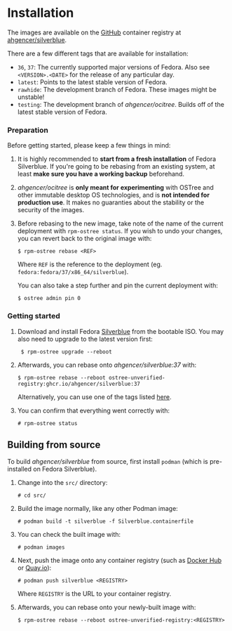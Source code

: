 # Installation

The images are available on the [GitHub](https://ghcr.io/) container registry
at [ahgencer/silverblue](https://ghcr.io/ahgencer/silverblue).

There are a few different tags that are available for installation:

- `36`, `37`: The currently supported major versions of Fedora. Also see `<VERSION>.<DATE>` for the release of any
  particular day.
- `latest`: Points to the latest stable version of Fedora.
- `rawhide`: The development branch of Fedora. These images might be unstable!
- `testing`: The development branch of *ahgencer/ocitree*. Builds off of the latest stable version of Fedora.

### Preparation

Before getting started, please keep a few things in mind:

1. It is highly recommended to **start from a fresh installation** of Fedora Silverblue. If you're going to be rebasing
   from an existing system, at least **make sure you have a working backup** beforehand.

2. *ahgencer/ocitree* is **only meant for experimenting** with OSTree and other immutable desktop OS technologies, and
   is **not intended for production use**. It makes no guaranties about the stability or the security of the images.

3. Before rebasing to the new image, take note of the name of the current deployment with `rpm-ostree status`. If you
   wish to undo your changes, you can revert back to the original image with:

       $ rpm-ostree rebase <REF>

   Where `REF` is the reference to the deployment (eg. `fedora:fedora/37/x86_64/silverblue`).

   You can also take a step further and pin the current deployment with:

       $ ostree admin pin 0

### Getting started

1. Download and install Fedora [Silverblue](https://silverblue.fedoraproject.org/download) from the bootable ISO. You
   may also need to upgrade to the latest version first:

        $ rpm-ostree upgrade --reboot

2. Afterwards, you can rebase onto *ahgencer/silverblue:37* with:

       $ rpm-ostree rebase --reboot ostree-unverified-registry:ghcr.io/ahgencer/silverblue:37

   Alternatively, you can use one of the tags listed [here](#installation).

3. You can confirm that everything went correctly with:

       # rpm-ostree status

## Building from source

To build *ahgencer/silverblue* from source, first install `podman` (which is pre-installed on Fedora Silverblue).

1. Change into the `src/` directory:

       # cd src/

2. Build the image normally, like any other Podman image:

       # podman build -t silverblue -f Silverblue.containerfile

3. You can check the built image with:

       # podman images

4. Next, push the image onto any container registry (such as [Docker Hub](https://hub.docker.com/)
   or [Quay.io](https://quay.io/)):

       # podman push silverblue <REGISTRY>

   Where `REGISTRY` is the URL to your container registry.

5. Afterwards, you can rebase onto your newly-built image with:

       $ rpm-ostree rebase --reboot ostree-unverified-registry:<REGISTRY>
